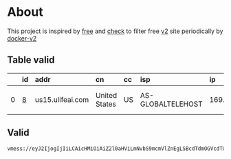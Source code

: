 
# About

This project is inspired by [free](https://github.com/freefq/free) and [check](https://github.com/yeahwu/check) to filter free [v2](https://github.com/v2fly/v2ray-core) site periodically by [docker-v2](https://hub.docker.com/r/v2ray/official)

    

## Table valid
|    | id                 | addr             | cn            | cc   | isp               | ip              | chatgpt          |
|---:|:-------------------|:-----------------|:--------------|:-----|:------------------|:----------------|:-----------------|
|  0 | [8](config/8.json) | us15.ulifeai.com | United States | US   | AS-GLOBALTELEHOST | 169.197.141.187 | Yes (Region: US) |

## Valid
```
vmess://eyJ2IjogIjIiLCAicHMiOiAiZ2l0aHViLmNvbS9mcmVlZnEgLSBcdTdmOGVcdTU2ZmRcdTk2M2ZcdTkxY2NcdTRlOTEgOCIsICJhZGQiOiAidXMxNS51bGlmZWFpLmNvbSIsICJwb3J0IjogIjQ0MyIsICJpZCI6ICJlNTA2ZDMyOC0yMGQ1LTRiZDEtOGVhZi0wODY5MDJjNDEwZDgiLCAiYWlkIjogIjAiLCAic2N5IjogImF1dG8iLCAibmV0IjogIndzIiwgInR5cGUiOiAibm9uZSIsICJob3N0IjogInVzMTUudWxpZmVhaS5jb20iLCAicGF0aCI6ICIvc3dvb2xlIiwgInRscyI6ICJ0bHMiLCAic25pIjogIiIsICJhbHBuIjogIiJ9
```

